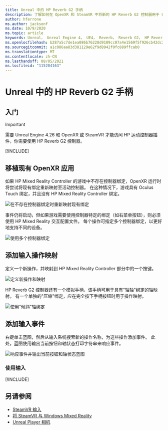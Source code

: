```yaml
---
title: Unreal 中的 HP Reverb G2 手柄
description: 了解如何在 OpenXR 和 SteamVR 中将新的 HP Reverb G2 控制器用于 Unreal 混合现实应用程序。
author: hferrone
ms.author: jacksonf
ms.date: 10/9/2020
ms.topic: article
keywords: Unreal， Unreal Engine 4， UE4， Reverb， Reverb G2， HP Reverb G2， 混合现实， 开发， 运动控制器， 用户输入， 功能， 新项目， 仿真器， 文档， 指南， 功能， 全息影像， 游戏开发， 混合现实头戴显示设备， Windows 混合现实头戴显示设备， 虚拟现实头戴显示设备
ms.openlocfilehash: b287a5c7de1ea086b76228d9109cc07a4e1569f5f926cb42dc3e37cc2a3bb916
ms.sourcegitcommit: a1c086aa83d381129e62f9d8942f0fc889ffcab0
ms.translationtype: MT
ms.contentlocale: zh-CN
ms.lasthandoff: 08/05/2021
ms.locfileid: "115204163"
---
```

# <a name="hp-reverb-g2-controllers-in-unreal"></a>Unreal 中的 HP Reverb G2 手柄 

## <a name="getting-started"></a>入门

> [!IMPORTANT]
> 需要 Unreal Engine 4.26 和 OpenXR 或 SteamVR 才能访问 HP 运动控制器插件，你需要使用 HP Reverb G2 控制器。

[!INCLUDE[](includes/tabs-g2-controllers-in-unreal.md)]

## <a name="porting-an-existing-openxr-app"></a>移植现有 OpenXR 应用 

如果 HP Mixed Reality Controller 的游戏中不存在控制器绑定，OpenXR 运行时将尝试将现有绑定重新映射至活动控制器。  在这种情况下，游戏具有 Oculus Touch 绑定，并且没有 HP Mixed Reality Controller 绑定。

![在不存在控制器绑定时重新映射现有绑定](images/reverb-g2-img-04.png)

事件仍将启动，但如果游戏需要使用控制器特定的绑定（如右菜单按钮），则必须使用 HP Mixed Reality 交互配置文件。  每个操作可指定多个控制器绑定，以更好地支持不同的设备。
   
![使用多个控制器绑定](images/reverb-g2-img-05.png)

## <a name="adding-input-action-mappings"></a>添加输入操作映射 

定义一个新操作，并映射到 HP Mixed Reality Controller 部分中的一个按键。

![定义新操作和映射](images/reverb-g2-img-02.png)

HP Reverb G2 控制器还有一个模拟手柄，该手柄可用于具有"轴轴"绑定的轴映射。  有一个单独的"压缩"绑定，应在完全按下手柄按钮时用于操作映射。 

![使用"倾斜"轴绑定](images/reverb-g2-img-03.png)

## <a name="adding-input-events"></a>添加输入事件

右键单击蓝图，然后从输入系统搜索新的操作名称，为这些操作添加事件。  此处，蓝图使用输出当前按钮和轴状态打印字符串来响应事件。

![响应事件并输出当前按钮和轴状态蓝图](images/reverb-g2-img-06.png)

### <a name="using-input"></a>使用输入 

[!INCLUDE[](includes/tabs-g2-controller-mapping-in-unreal.md)]

## <a name="see-also"></a>另请参阅
* [SteamVR 输入](https://docs.unrealengine.com/Platforms/VR/SteamVR/HowTo/SteamVRInput/index.html)
* [将 SteamVR 与 Windows Mixed Reality](/windows/mixed-reality/enthusiast-guide/using-steamvr-with-windows-mixed-reality)
* [Unreal Player 相机](https://docs.unrealengine.com/Programming/Tutorials/PlayerCamera/3/index.html)